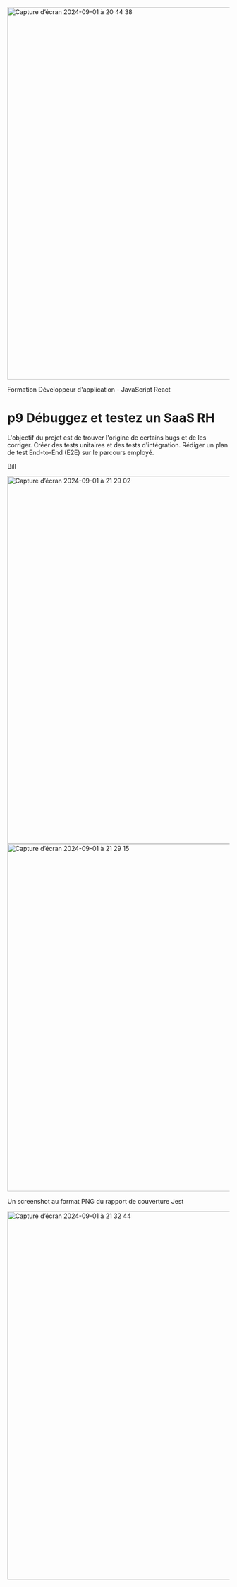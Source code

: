 <img width="844" alt="Capture d’écran 2024-09-01 à 20 44 38" src="https://github.com/user-attachments/assets/f4cac330-4e83-4ba3-88a8-7a359cf1d2c7">

Formation Développeur d'application - JavaScript React
# p9  Débuggez et testez un SaaS RH
L'objectif du projet est de trouver l'origine de certains bugs et de les corriger. Créer des tests unitaires et des tests d'intégration. Rédiger un plan de test End-to-End (E2E) sur le parcours employé.

Bill

<img width="834" alt="Capture d’écran 2024-09-01 à 21 29 02" src="https://github.com/user-attachments/assets/47839a49-2c43-4a99-a1cd-e739663e1f7f">

<img width="788" alt="Capture d’écran 2024-09-01 à 21 29 15" src="https://github.com/user-attachments/assets/11e5f23e-f495-4df8-a1c2-c1c16ecd2054">


Un screenshot au format PNG du rapport de couverture Jest

<img width="835" alt="Capture d’écran 2024-09-01 à 21 32 44" src="https://github.com/user-attachments/assets/82e87b64-2756-48ec-ac8c-7250c2326900">
